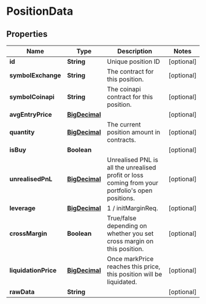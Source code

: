 

# PositionData

## Properties

Name | Type | Description | Notes
------------ | ------------- | ------------- | -------------
**id** | **String** | Unique position ID |  [optional]
**symbolExchange** | **String** | The contract for this position. |  [optional]
**symbolCoinapi** | **String** | The coinapi contract for this position. |  [optional]
**avgEntryPrice** | [**BigDecimal**](BigDecimal.md) |  |  [optional]
**quantity** | [**BigDecimal**](BigDecimal.md) | The current position amount in contracts. |  [optional]
**isBuy** | **Boolean** |  |  [optional]
**unrealisedPnL** | [**BigDecimal**](BigDecimal.md) | Unrealised PNL is all the unrealised profit or loss coming from your portfolio&#39;s open positions. |  [optional]
**leverage** | [**BigDecimal**](BigDecimal.md) | 1 / initMarginReq. |  [optional]
**crossMargin** | **Boolean** | True/false depending on whether you set cross margin on this position. |  [optional]
**liquidationPrice** | [**BigDecimal**](BigDecimal.md) | Once markPrice reaches this price, this position will be liquidated. |  [optional]
**rawData** | **String** |  |  [optional]



